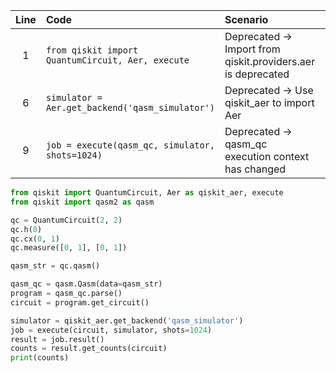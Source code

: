| Line | Code | Scenario | Reference | Artifact | Refactoring |   
| :--: | :--- | :------- | :-------: | :------- | :---------- | 
| 1 | `from qiskit import QuantumCircuit, Aer, execute` | Deprecated -> Import from qiskit.providers.aer is deprecated | IK | qiskit.providers.aer | `from qiskit import QuantumCircuit, Aer as qiskit_aer, execute` | 
| 6 | `simulator = Aer.get_backend('qasm_simulator')` | Deprecated -> Use qiskit_aer to import Aer | IK | Aer | `simulator = qiskit_aer.get_backend('qasm_simulator')` | 
| 9 | `job = execute(qasm_qc, simulator, shots=1024)` | Deprecated -> qasm_qc execution context has changed | IK | execute |  `job = execute(circuit, simulator, shots=1024)` |

```python  
from qiskit import QuantumCircuit, Aer as qiskit_aer, execute
from qiskit import qasm2 as qasm

qc = QuantumCircuit(2, 2)
qc.h(0)
qc.cx(0, 1)
qc.measure([0, 1], [0, 1])

qasm_str = qc.qasm()

qasm_qc = qasm.Qasm(data=qasm_str)
program = qasm_qc.parse()
circuit = program.get_circuit()

simulator = qiskit_aer.get_backend('qasm_simulator')
job = execute(circuit, simulator, shots=1024)
result = job.result()
counts = result.get_counts(circuit)
print(counts)
```